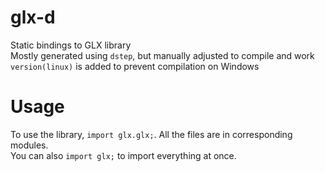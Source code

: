 # glx-d

Static bindings to GLX library  
Mostly generated using `dstep`, but manually adjusted to compile and work  
`version(linux)` is added to prevent compilation on Windows  

# Usage
  
To use the library, `import glx.glx;`. All the files are in corresponding modules.  
You can also `import glx;` to import everything at once.